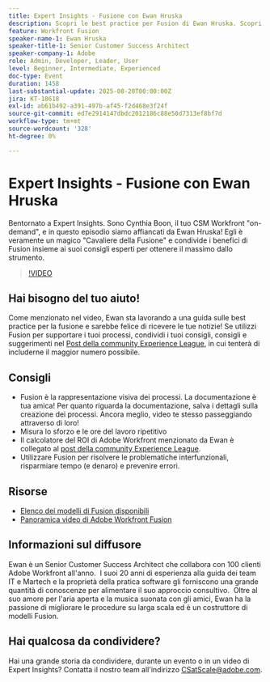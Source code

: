 ```yaml
---
title: Expert Insights - Fusione con Ewan Hruska
description: Scopri le best practice per Fusion di Ewan Hruska. Scopri come documentare, ottimizzare e scalare i flussi di lavoro con Adobe Workfront Fusion per ottimizzarne l’efficienza.
feature: Workfront Fusion
speaker-name-1: Ewan Hruska
speaker-title-1: Senior Customer Success Architect
speaker-company-1: Adobe
role: Admin, Developer, Leader, User
level: Beginner, Intermediate, Experienced
doc-type: Event
duration: 1458
last-substantial-update: 2025-08-20T00:00:00Z
jira: KT-18618
exl-id: ab61b492-a391-497b-af45-f2d468e3f24f
source-git-commit: ed7e2914147dbdc2012186c88e50d7313ef8bf7d
workflow-type: tm+mt
source-wordcount: '328'
ht-degree: 0%

---
```


# Expert Insights - Fusione con Ewan Hruska

Bentornato a Expert Insights.  Sono Cynthia Boon, il tuo CSM Workfront &quot;on-demand&quot;, e in questo episodio siamo affiancati da Ewan Hruska! Egli è veramente un magico &quot;Cavaliere della Fusione&quot; e condivide i benefici di Fusion insieme ai suoi consigli esperti per ottenere il massimo dallo strumento.

>[!VIDEO](https://video.tv.adobe.com/v/3469896/?learn=on&enablevpops)

## Hai bisogno del tuo aiuto!

Come menzionato nel video, Ewan sta lavorando a una guida sulle best practice per la fusione e sarebbe felice di ricevere le tue notizie!  Se utilizzi Fusion per supportare i tuoi processi, condividi i tuoi consigli, consigli e suggerimenti nel [Post della community Experience League](https://experienceleaguecommunities.adobe.com/t5/workfront-discussions/video-february-2024-workfront-expert-insights-fusion-with-ewan/td-p/657114), in cui tenterà di includerne il maggior numero possibile.

## Consigli

* Fusion è la rappresentazione visiva dei processi. La documentazione è tua amica! Per quanto riguarda la documentazione, salva i dettagli sulla creazione dei processi.  Ancora meglio, video te stesso passeggiando attraverso di loro!
* Misura lo sforzo e le ore del lavoro ripetitivo
* Il calcolatore del ROI di Adobe Workfront menzionato da Ewan è collegato al [post della community Experience League](https://experienceleaguecommunities.adobe.com/t5/workfront-discussions/video-february-2024-workfront-expert-insights-fusion-with-ewan/td-p/657114).
* Utilizzare Fusion per risolvere le problematiche interfunzionali, risparmiare tempo (e denaro) e prevenire errori.

## Risorse

* [Elenco dei modelli di Fusion disponibili](https://experienceleague.adobe.com/docs/workfront/using/adobe-workfront-fusion/scenarios-in-fusion/fusion-scenario-templates/currently-available-fusion-templates.html?lang=en)
* [Panoramica video di Adobe Workfront Fusion](https://experienceleague.adobe.com/docs/workfront/using/adobe-workfront-fusion/get-started-with-workfront-fusion/fusion-basics-videos.html?lang=en)

## Informazioni sul diffusore

Ewan è un Senior Customer Success Architect che collabora con 100 clienti Adobe Workfront all&#39;anno.  I suoi 20 anni di esperienza alla guida dei team IT e Martech e la proprietà della pratica software gli forniscono una grande quantità di conoscenze per alimentare il suo approccio consultivo.  Oltre al suo amore per l&#39;aria aperta e la musica suonata con gli amici, Ewan ha la passione di migliorare le procedure su larga scala ed è un costruttore di modelli Fusion.

## Hai qualcosa da condividere?

Hai una grande storia da condividere, durante un evento o in un video di Expert Insights? Contatta il nostro team all&#39;indirizzo [CSatScale@adobe.com](mailto:CSatScale@adobe.com).
